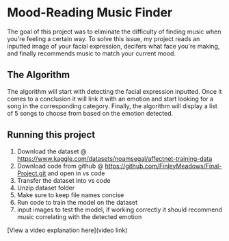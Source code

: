 # Mood-Reading Music Finder

The goal of this project was to eliminate the difficulty of finding music when you're feeling a certain way. To solve this issue, my project reads an inputted image of your facial expression, decifers what face you're making, and finally recommends music to match your current mood.

## The Algorithm

The algorithm will start with detecting the facial expression inputted. Once it comes to a conclusion it will link it with an emotion and start looking for a song in the corresponding category. Finally, the algorithm will display a list of 5 songs to choose from based on the emotion detected.

## Running this project

1. Download the dataset @ https://www.kaggle.com/datasets/noamsegal/affectnet-training-data
2. Download code from github @ https://github.com/FinleyMeadows/Final-Project.git and open in vs code
3. Transfer the dataset into vs code
4. Unzip dataset folder
5. Make sure to keep file names concise
6. Run code to train the model on the dataset
7. input images to test the model, if working correctly it should recommend music correlating with the detected emotion

[View a video explanation here](video link)
